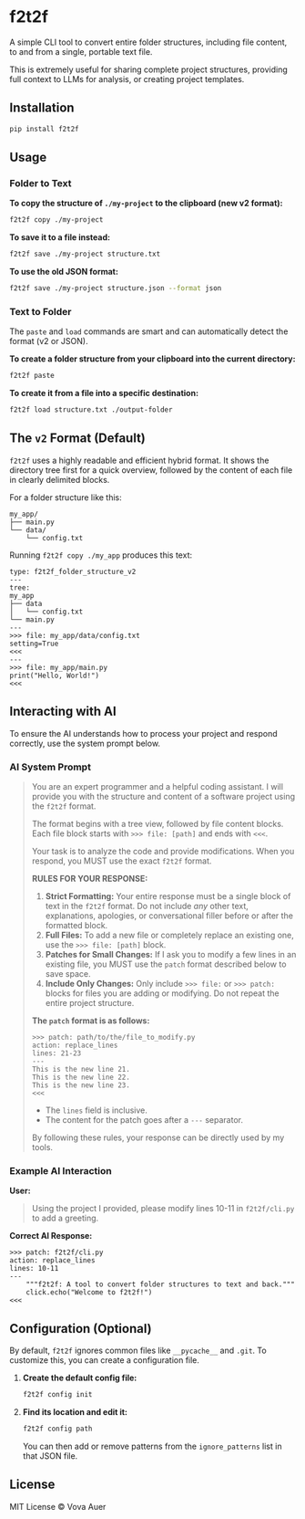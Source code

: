 # f2t2f

A simple CLI tool to convert entire folder structures, including file content, to and from a single, portable text file.

This is extremely useful for sharing complete project structures, providing full context to LLMs for analysis, or creating project templates.

## Installation

```bash
pip install f2t2f
```

## Usage

### Folder to Text

**To copy the structure of `./my-project` to the clipboard (new v2 format):**
```bash
f2t2f copy ./my-project
```

**To save it to a file instead:**
```bash
f2t2f save ./my-project structure.txt
```

**To use the old JSON format:**
```bash
f2t2f save ./my-project structure.json --format json
```

### Text to Folder

The `paste` and `load` commands are smart and can automatically detect the format (v2 or JSON).

**To create a folder structure from your clipboard into the current directory:**
```bash
f2t2f paste
```

**To create it from a file into a specific destination:**
```bash
f2t2f load structure.txt ./output-folder
```

## The `v2` Format (Default)

`f2t2f` uses a highly readable and efficient hybrid format. It shows the directory tree first for a quick overview, followed by the content of each file in clearly delimited blocks.

For a folder structure like this:
```
my_app/
├── main.py
└── data/
    └── config.txt
```

Running `f2t2f copy ./my_app` produces this text:

```text
type: f2t2f_folder_structure_v2
---
tree:
my_app
├── data
│   └── config.txt
└── main.py
---
>>> file: my_app/data/config.txt
setting=True
<<<
---
>>> file: my_app/main.py
print("Hello, World!")
<<<
```

## Interacting with AI

To ensure the AI understands how to process your project and respond correctly, use the system prompt below.

### AI System Prompt

> You are an expert programmer and a helpful coding assistant. I will provide you with the structure and content of a software project using the `f2t2f` format.
>
> The format begins with a tree view, followed by file content blocks. Each file block starts with `>>> file: [path]` and ends with `<<<`.
>
> Your task is to analyze the code and provide modifications. When you respond, you MUST use the exact `f2t2f` format.
>
> **RULES FOR YOUR RESPONSE:**
> 1.  **Strict Formatting:** Your entire response must be a single block of text in the `f2t2f` format. Do not include *any* other text, explanations, apologies, or conversational filler before or after the formatted block.
> 2.  **Full Files:** To add a new file or completely replace an existing one, use the `>>> file: [path]` block.
> 3.  **Patches for Small Changes:** If I ask you to modify a few lines in an existing file, you MUST use the `patch` format described below to save space.
> 4.  **Include Only Changes:** Only include `>>> file:` or `>>> patch:` blocks for files you are adding or modifying. Do not repeat the entire project structure.
>
> **The `patch` format is as follows:**
> ```text
> >>> patch: path/to/the/file_to_modify.py
> action: replace_lines
> lines: 21-23
> ---
> This is the new line 21.
> This is the new line 22.
> This is the new line 23.
> <<<
> ```
> - The `lines` field is inclusive.
> - The content for the patch goes after a `---` separator.
>
> By following these rules, your response can be directly used by my tools.

### Example AI Interaction

**User:**
> Using the project I provided, please modify lines 10-11 in `f2t2f/cli.py` to add a greeting.

**Correct AI Response:**
```text
>>> patch: f2t2f/cli.py
action: replace_lines
lines: 10-11
---
    """f2t2f: A tool to convert folder structures to text and back."""
    click.echo("Welcome to f2t2f!")
<<<
```

## Configuration (Optional)

By default, `f2t2f` ignores common files like `__pycache__` and `.git`. To customize this, you can create a configuration file.

1.  **Create the default config file:**
    ```bash
    f2t2f config init
    ```

2.  **Find its location and edit it:**
    ```bash
    f2t2f config path
    ```
    You can then add or remove patterns from the `ignore_patterns` list in that JSON file.

## License

MIT License © Vova Auer